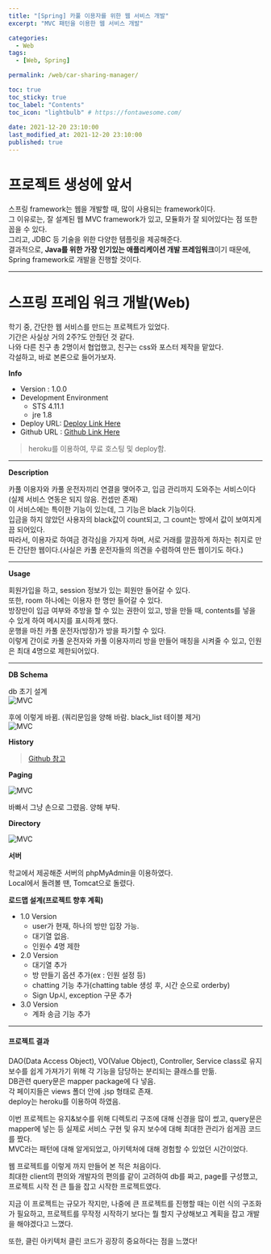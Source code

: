 ```yaml
---
title: "[Spring] 카풀 이용자를 위한 웹 서비스 개발"
excerpt: "MVC 패턴을 이용한 웹 서비스 개발"

categories:
  - Web
tags:
  - [Web, Spring]

permalink: /web/car-sharing-manager/

toc: true
toc_sticky: true
toc_label: "Contents"
toc_icon: "lightbulb" # https://fontawesome.com/
 
date: 2021-12-20 23:10:00
last_modified_at: 2021-12-20 23:10:00
published: true
---
```


# 프로젝트 생성에 앞서

스프링 framework는 웹을 개발할 때, 많이 사용되는 framework이다.  
그 이유로는, 잘 설계된 웹 MVC framework가 있고, 모듈화가 잘 되어있다는 점 또한 꼽을 수 있다.  
그리고, JDBC 등 기술을 위한 다양한 템플릿을 제공해준다.  
결과적으로, **Java를 위한 가장 인기있는 애플리케이션 개발 프레임워크**이기 때문에, Spring framework로 개발을 진행할 것이다.  

---

# 스프링 프레임 워크 개발(Web)  

학기 중, 간단한 웹 서비스를 만드는 프로젝트가 있었다.  
기간은 사실상 거의 2주?도 안줬던 것 같다.  
나와 다른 친구 총 2명이서 협업했고, 친구는 css와 포스터 제작을 맡았다.  
각설하고, 바로 본론으로 들어가보자.  

**Info**  
- Version : 1.0.0  
- Development Environment
  - STS 4.11.1  
  - jre 1.8  
- Deploy URL: [Deploy Link Here](https://angel10004.herokuapp.com/)  
- Github URL : [Github Link Here](https://github.com/kdjun97/car-sharing-manager)  

> heroku를 이용하여, 무료 호스팅 및 deploy함.  

---  

**Description**  

카풀 이용자와 카풀 운전자끼리 연결을 맺어주고, 입금 관리까지 도와주는 서비스이다(실제 서비스 연동은 되지 않음. 컨셉만 존재)  
이 서비스에는 특이한 기능이 있는데, 그 기능은 black 기능이다.  
입금을 하지 않았던 사용자의 black값이 count되고, 그 count는 방에서 값이 보여지게끔 되어있다.  
따라서, 이용자로 하여금 경각심을 가지게 하며, 서로 거래를 깔끔하게 하자는 취지로 만든 간단한 웹이다.(사실은 카풀 운전자들의 의견을 수렴하여 만든 웹이기도 하다.)  

---  

**Usage**  

회원가입을 하고, session 정보가 있는 회원만 들어갈 수 있다.  
또한, room 하나에는 이용자 한 명만 들어갈 수 있다.  
방장만이 입금 여부와 추방을 할 수 있는 권한이 있고, 방을 만들 때, contents를 넣을 수 있게 하여 메시지를 표시하게 했다.  
운행을 마친 카풀 운전자(방장)가 방을 파기할 수 있다.  
이렇게 간이로 카풀 운전자와 카풀 이용자끼리 방을 만들어 매칭을 시켜줄 수 있고, 인원은 최대 4명으로 제한되어있다.  

---

**DB Schema**

db 초기 설계  
![MVC](/assets/images/post_img/car-sharing-manager/db.jpg)  

후에 이렇게 바뀜. (쿼리문임을 양해 바람. black_list 테이블 제거)  
![MVC](/assets/images/post_img/car-sharing-manager/db2.JPG)  

**History**

> [Github 참고](https://github.com/kdjun97/car-sharing-manager)  

**Paging**  

![MVC](/assets/images/post_img/car-sharing-manager/page.jpg)  

바빠서 그냥 손으로 그렸음. 양해 부탁.  

**Directory**

![MVC](/assets/images/post_img/car-sharing-manager/directory.png)  

**서버**

학교에서 제공해준 서버의 phpMyAdmin을 이용하였다.  
Local에서 돌려볼 땐, Tomcat으로 돌렸다.  

**로드맵 설계(프로젝트 향후 계획)**  

- 1.0 Version
  - user가 현재, 하나의 방만 입장 가능.  
  - 대기열 없음.  
  - 인원수 4명 제한  
- 2.0 Version
  - 대기열 추가  
  - 방 만들기 옵션 추가(ex : 인원 설정 등)  
  - chatting 기능 추가(chatting table 생성 후, 시간 순으로 orderby)  
  - Sign Up시, exception 구문 추가
- 3.0 Version
  - 계좌 송금 기능 추가

---  

#### 프로젝트 결과

DAO(Data Access Object), VO(Value Object), Controller, Service class로 유지보수를 쉽게 가져가기 위해 각 기능을 담당하는 분리되는 클래스를 만듦.  
DB관련 query문은 mapper package에 다 넣음.  
각 페이지들은 views 폴더 안에 .jsp 형태로 존재.  
deploy는 heroku를 이용하여 하였음.  

이번 프로젝트는 유지&보수를 위해 디렉토리 구조에 대해 신경을 많이 썼고, query문은 mapper에 넣는 등 실제로 서비스 구현 및 유지 보수에 대해 최대한 관리가 쉽게끔 코드를 짰다.  
MVC라는 패턴에 대해 알게되었고, 아키텍처에 대해 경험할 수 있었던 시간이었다.  

웹 프로젝트를 이렇게 까지 만들어 본 적은 처음이다.  
최대한 client의 편의와 개발자의 편의를 같이 고려하여 db를 짜고, page를 구성했고, 프로젝트 시작 전 큰 틀을 잡고 시작한 프로젝트였다.  

지금 이 프로젝트는 규모가 작지만, 나중에 큰 프로젝트를 진행할 때는 이런 식의 구조화가 필요하고, 프로젝트를 무작정 시작하기 보다는 뭘 할지 구상해보고 계획을 잡고 개발을 해야겠다고 느꼈다.  

또한, 클린 아키텍처 클린 코드가 굉장히 중요하다는 점을 느꼈다!  